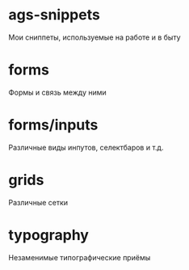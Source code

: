 # ags-snippets
Мои сниппеты, используемые на работе и в быту

# forms
Формы и связь между ними

# forms/inputs
Различные виды инпутов, селектбаров и т.д.

# grids
Различные сетки

# typography
Незаменимые типографические приёмы
